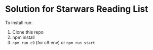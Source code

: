 # Solution for Starwars Reading List

To install run:

1. Clone this repo
2. npm install
3. `npm run c9` (for c9 env) or `npm run start`